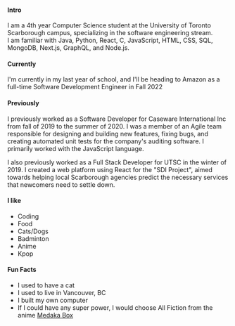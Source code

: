 
#### Intro
I am a 4th year Computer Science student at the University of Toronto Scarborough campus, specializing in the software engineering stream.
<br>
I am familiar with Java, Python, React, C, JavaScript, HTML, CSS, SQL, MongoDB, Next.js, GraphQL, and Node.js. 
<br>

#### Currently
I'm currently in my last year of school, and I'll be heading to Amazon as a full-time Software Development Engineer in Fall 2022<br>

#### Previously
I previously worked as a Software Developer for Caseware International Inc from fall of 2019 to the summer of 2020. I was a member of an Agile team responsible for designing and building new features, fixing bugs, and creating automated unit tests for the company's auditing software. I primarily worked with the JavaScript language.<br>

I also previously worked as a Full Stack Developer for UTSC in the winter of 2019. I created a web platform using React for the "SDI Project", aimed towards helping local Scarborough agencies predict the necessary services that newcomers need to settle down.
<br>

#### I like
- Coding
- Food
- Cats/Dogs
- Badminton
- Anime
- Kpop

#### Fun Facts
- I used to have a cat
- I used to live in Vancouver, BC
- I built my own computer
- If I could have any super power, I would choose All Fiction from the anime [Medaka Box](https://medakabox.fandom.com/wiki/Abnormality#Minus)